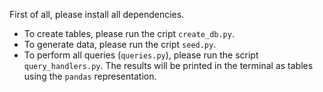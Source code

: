 First of all, please install all dependencies.
- To create tables, please run the cript `create_db.py`.
- To generate data, please run the cript `seed.py`.
- To perform all queries (`queries.py`), please run the script `query_handlers.py`. The results will be printed in the terminal as tables using the `pandas` representation.
